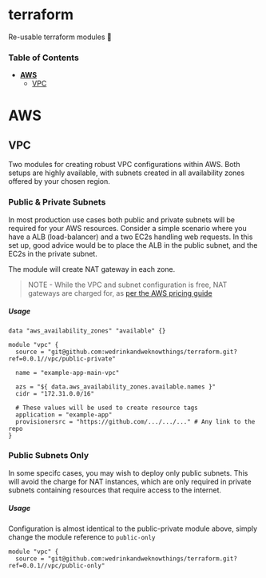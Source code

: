 # terraform

Re-usable terraform modules 🍻

### Table of Contents

  - [**AWS**](#aws)
    - [VPC](#vpc)

# AWS

## VPC

Two modules for creating robust VPC configurations within AWS. Both setups are highly available, with subnets created in all availability zones offered by your chosen region.

### Public & Private Subnets

In most production use cases both public and private subnets will be required for your AWS resources. Consider a simple scenario where you have a ALB (load-balancer) and a two EC2s handling web requests. In this set up, good advice would be to place the ALB in the public subnet, and the EC2s in the private subnet.

The module will create NAT gateway in each zone.

 > NOTE - While the VPC and subnet configuration is free, NAT gateways are charged for, as [per the AWS pricing guide](https://aws.amazon.com/vpc/pricing/)

##### Usage

```HCL
data "aws_availability_zones" "available" {}

module "vpc" {
  source = "git@github.com:wedrinkandweknowthings/terraform.git?ref=0.0.1//vpc/public-private"

  name = "example-app-main-vpc"

  azs = "${ data.aws_availability_zones.available.names }"
  cidr = "172.31.0.0/16"

  # These values will be used to create resource tags
  application = "example-app"
  provisionersrc = "https://github.com/.../.../..." # Any link to the repo
}
```

### Public Subnets Only

In some specifc cases, you may wish to deploy only public subnets. This will avoid the charge for NAT instances, which are only required in private subnets containing resources that require access to the internet.

##### Usage

Configuration is almost identical to the public-private module above, simply change the module reference to `public-only`

```HCL
module "vpc" {
  source = "git@github.com:wedrinkandweknowthings/terraform.git?ref=0.0.1//vpc/public-only"

```
